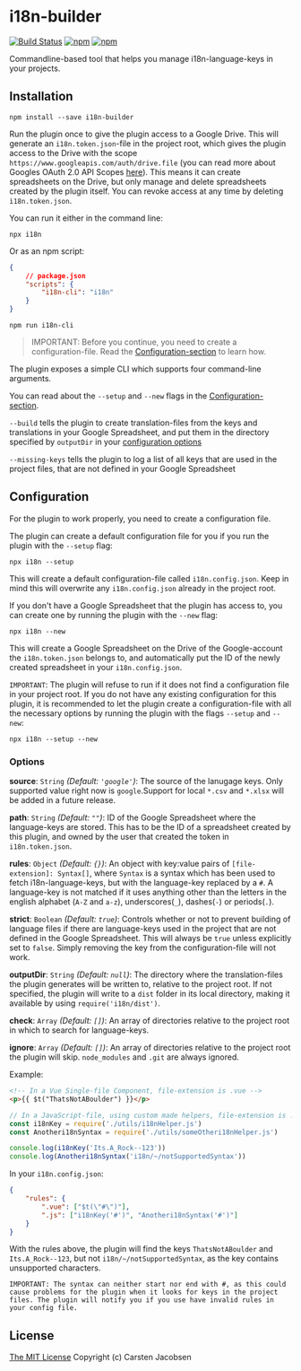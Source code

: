 # i18n-builder

[![Build Status](https://travis-ci.org/ElderAS/i18n-builder.svg?branch=master&style=flat-square)](https://travis-ci.org/ElderAS/i18n-builder)
[![npm](https://img.shields.io/npm/dt/i18n-builder.svg?style=flat-square)](https://www.npmjs.com/package/i18n-builder)
[![npm](https://img.shields.io/npm/v/i18n-builder.svg?style=flat-square)](https://www.npmjs.com/package/i18n-builder)

Commandline-based tool that helps you manage i18n-language-keys in your projects.

## Installation

```
npm install --save i18n-builder
```

Run the plugin once to give the plugin access to a Google Drive. This will generate an `i18n.token.json`-file in the project root, which gives the plugin access to the Drive with the scope `https://www.googleapis.com/auth/drive.file` (you can read more about Googles OAuth 2.0 API Scopes [here](https://developers.google.com/identity/protocols/oauth2/scopes#drive)). This means it can create spreadsheets on the Drive, but only manage and delete spreadsheets created by the plugin itself. You can revoke access at any time by deleting `ì18n.token.json`.

You can run it either in the command line:

```
npx i18n
```

Or as an npm script:

```json
{
	// package.json
	"scripts": {
		"i18n-cli": "i18n"
	}
}
```

```
npm run i18n-cli
```

> IMPORTANT: Before you continue, you need to create a configuration-file. Read the [Configuration-section](#configuration) to learn how.

The plugin exposes a simple CLI which supports four command-line arguments.

You can read about the `--setup` and `--new` flags in the [Configuration-section](#configuration).

`--build` tells the plugin to create translation-files from the keys and translations in your Google Spreadsheet, and put them in the directory specified by `outputDir` in your [configuration options](#options)

`--missing-keys` tells the plugin to log a list of all keys that are used in the project files, that are not defined in your Google Spreadsheet

## Configuration

For the plugin to work properly, you need to create a configuration file.

The plugin can create a default configuration file for you if you run the plugin with the `--setup` flag:

```
npx i18n --setup
```

This will create a default configuration-file called `i18n.config.json`. Keep in mind this will overwrite any `i18n.config.json` already in the project root.

If you don't have a Google Spreadsheet that the plugin has access to, you can create one by running the plugin with the `--new` flag:

```
npx i18n --new
```

This will create a Google Spreadsheet on the Drive of the Google-account the `i18n.token.json` belongs to, and automatically put the ID of the newly created spreadsheet in your `i18n.config.json`.

`IMPORTANT`: The plugin will refuse to run if it does not find a configuration file in your project root. If you do not have any existing configuration for this plugin, it is recommended to let the plugin create a configuration-file with all the necessary options by running the plugin with the flags `--setup` and `--new`:

```
npx i18n --setup --new
```

### Options

**source**: `String` _(Default: `'google'`)_:
The source of the lanugage keys. Only supported value right now is `google`.Support for local `*.csv` and `*.xlsx` will be added in a future release.

**path**: `String` _(Default: `""`)_: ID of the Google Spreadsheet where the language-keys are stored. This has to be the ID of a spreadsheet created by this plugin, and owned by the user that created the token in `i18n.token.json`.

**rules**: `Object` _(Default: `{}`)_: An object with key:value pairs of `[file-extension]: Syntax[]`, where `Syntax` is a syntax which has been used to fetch i18n-language-keys, but with the language-key replaced by a `#`. A language-key is not matched if it uses anything other than the letters in the english alphabet (`A-Z` and `a-z`), underscores(`_`), dashes(`-`) or periods(`.`).

**strict**: `Boolean` _(Default: `true`)_:
Controls whether or not to prevent building of language files if there are language-keys used in the project that are not defined in the Google Spreadsheet. This will always be `true` unless explicitly set to `false`. Simply removing the key from the configuration-file will not work.

**outputDir**: `String` _(Default: `null`)_: The directory where the translation-files the plugin generates will be written to, relative to the project root. If not specified, the plugin will write to a `dist` folder in its local directory, making it available by using `require('i18n/dist')`.

**check**: `Array` _(Default: `[]`)_: An array of directories relative to the project root in which to search for language-keys.

**ignore**: `Array` _(Default: `[]`)_: An array of directories relative to the project root the plugin will skip. `node_modules` and `.git` are always ignored.

Example:

```html
<!-- In a Vue Single-file Component, file-extension is .vue -->
<p>{{ $t("ThatsNotABoulder") }}</p>
```

```js
// In a JavaScript-file, using custom made helpers, file-extension is .js
const i18nKey = require('./utils/i18nHelper.js')
const Anotheri18nSyntax = require('./utils/someOtheri18nHelper.js')

console.log(i18nKey('Its.A_Rock--123'))
console.log(Anotheri18nSyntax('i18n/~/notSupportedSyntax'))
```

In your `i18n.config.json`:

```json
{
	"rules": {
		".vue": ["$t(\"#\")"],
		".js": ["i18nKey('#')", "Anotheri18nSyntax('#')"]
	}
}
```

With the rules above, the plugin will find the keys `ThatsNotABoulder` and `Its.A_Rock--123`, but not `i18n/~/notSupportedSyntax`, as the key contains unsupported characters.

```
IMPORTANT: The syntax can neither start nor end with #, as this could cause problems for the plugin when it looks for keys in the project files. The plugin will notify you if you use have invalid rules in your config file.
```

## License

[The MIT License](http://opensource.org/licenses/MIT)
Copyright (c) Carsten Jacobsen
